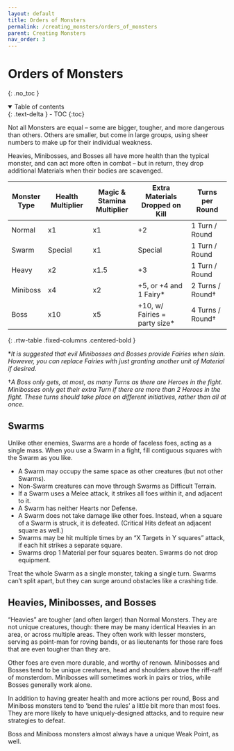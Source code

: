 ```yaml
---
layout: default
title: Orders of Monsters
permalink: /creating_monsters/orders_of_monsters
parent: Creating Monsters
nav_order: 3
---
```


# Orders of Monsters
{: .no_toc }

<details open markdown="block">
  <summary>
    Table of contents
  </summary>
  {: .text-delta }
- TOC
{:toc}
</details>

Not all Monsters are equal – some are bigger, tougher, and more dangerous than others. Others are smaller, but come in large groups, using sheer numbers to make up for their individual weakness.

Heavies, Minibosses, and Bosses all have more health than the typical monster, and can act more often in combat – but in return, they drop additional Materials when their bodies are scavenged.

| Monster<br>Type | Health Multiplier | Magic & Stamina<br>Multiplier | Extra Materials<br>Dropped on Kill | Turns per Round |
|----------|---------|------|-------------------------------|------------------|
| Normal   | x1      | x1   | +2                            | 1 Turn / Round   |
| Swarm    | Special | x1   | Special                       | 1 Turn / Round   |
| Heavy    | x2      | x1.5 | +3                            | 1 Turn / Round   |
| Miniboss | x4      | x2   | +5, or +4 and 1 Fairy*        | 2 Turns / Round† |
| Boss     | x10     | x5   | +10, w/ Fairies = party size* | 4 Turns / Round† |
{: .rtw-table .fixed-columns .centered-bold }

**It is suggested that evil Minibosses and Bosses provide Fairies when slain. However, you can replace Fairies with just granting another unit of Material if desired.*

†*A Boss only gets, at most, as many Turns as there are Heroes in the fight. Minibosses only get their extra Turn if there are more than 2 Heroes in the fight. These turns should take place on different initiatives, rather than all at once.*

## Swarms

Unlike other enemies, Swarms are a horde of faceless foes, acting as a single mass. When you use a Swarm in a fight, fill contiguous squares with the Swarm as you like.
- A Swarm may occupy the same space as other creatures (but not other Swarms).
- Non-Swarm creatures can move through Swarms as Difficult Terrain.
- If a Swarm uses a Melee attack, it strikes all foes within it, and adjacent to it.
- A Swarm has neither Hearts nor Defense.
- A Swarm does not take damage like other foes. Instead, when a square of a Swarm is struck, it is defeated. (Critical Hits defeat an adjacent square as well.)
- Swarms may be hit multiple times by an “X Targets in Y squares” attack, if each hit strikes a separate square.
- Swarms drop 1 Material per four squares beaten. Swarms do not drop equipment.

Treat the whole Swarm as a single monster, taking a single turn. Swarms can’t split apart, but they can surge around obstacles like a crashing tide.

## Heavies, Minibosses, and Bosses

“Heavies” are tougher (and often larger) than Normal Monsters. They are not unique creatures, though: there may be many identical Heavies in an area, or across multiple areas. They often work with lesser monsters, serving as point-man for roving bands, or as lieutenants for those rare foes that are even tougher than they are.

Other foes are even more durable, and worthy of renown. Minibosses and Bosses tend to be unique creatures, head and shoulders above the riff-raff of monsterdom. Minibosses will sometimes work in pairs or trios, while Bosses generally work alone.

In addition to having greater health and more actions per round, Boss and Miniboss monsters tend to ‘bend the rules’ a little bit more than most foes. They are more likely to have uniquely-designed attacks, and to require new strategies to defeat.

Boss and Miniboss monsters almost always have a unique Weak Point, as well.